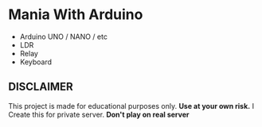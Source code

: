 # Mania With Arduino

- Arduino UNO / NANO / etc
- LDR
- Relay
- Keyboard 

## DISCLAIMER
This project is made for educational purposes only. **Use at your own risk.**
I Create this for private server. **Don't play on real server**
